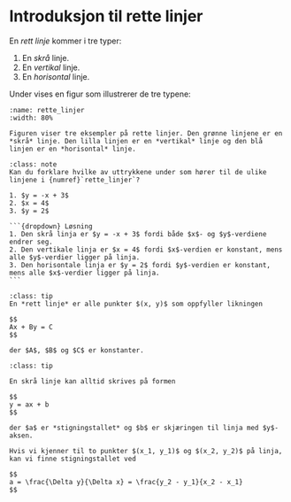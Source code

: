 # Introduksjon til rette linjer

En *rett linje* kommer i tre typer:
1. En *skrå* linje.
2. En *vertikal* linje.
3. En *horisontal* linje.

Under vises en figur som illustrerer de tre typene:

````{figure} ./figurer/eksempler/rette_linjer.pdf
:name: rette_linjer
:width: 80%

Figuren viser tre eksempler på rette linjer. Den grønne linjene er en *skrå* linje. Den lilla linjen er en *vertikal* linje og den blå linjen er en *horisontal* linje.
````

````{admonition} Underveisoppgave 1
:class: note
Kan du forklare hvilke av uttrykkene under som hører til de ulike linjene i {numref}`rette_linjer`?

1. $y = -x + 3$
2. $x = 4$
3. $y = 2$

```{dropdown} Løsning
1. Den skrå linja er $y = -x + 3$ fordi både $x$- og $y$-verdiene endrer seg.
2. Den vertikale linja er $x = 4$ fordi $x$-verdien er konstant, mens alle $y$-verdier ligger på linja.
3. Den horisontale linja er $y = 2$ fordi $y$-verdien er konstant, mens alle $x$-verdier ligger på linja.
```
````


````{admonition} Algebraisk definisjon av en linje
:class: tip
En *rett linje* er alle punkter $(x, y)$ som oppfyller likningen

$$
Ax + By = C
$$

der $A$, $B$ og $C$ er konstanter.

````


````{admonition} Algebraisk likning for skrå linjer
:class: tip

En skrå linje kan alltid skrives på formen

$$
y = ax + b
$$

der $a$ er *stigningstallet* og $b$ er skjæringen til linja med $y$-aksen.

Hvis vi kjenner til to punkter $(x_1, y_1)$ og $(x_2, y_2)$ på linja, kan vi finne stigningstallet ved

$$
a = \frac{\Delta y}{\Delta x} = \frac{y_2 - y_1}{x_2 - x_1}
$$
````

